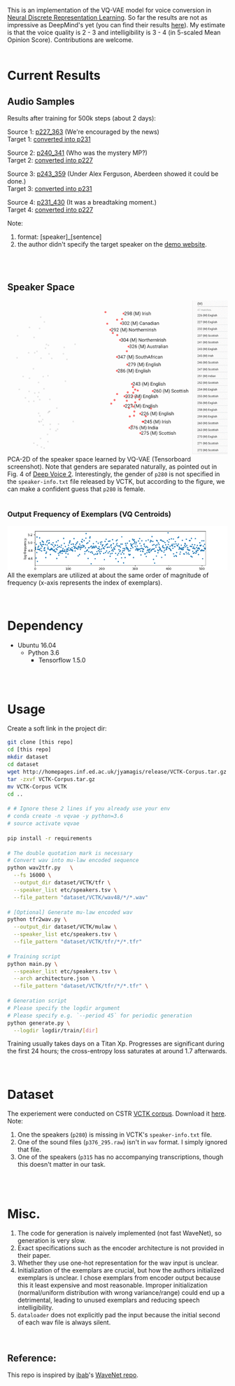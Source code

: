 This is an implementation of the VQ-VAE model for voice conversion in [Neural Discrete Representation Learning](https://arxiv.org/abs/1711.00937). 
So far the results are not as impressive as DeepMind's yet (you can find their results [here](https://avdnoord.github.io/homepage/vqvae/)).
My estimate is that the voice quality is 2 - 3 and intelligibility is 3 - 4 (in 5-scaled Mean Opinion Score).
Contributions are welcome.
<br/>
<br/>


# Current Results
## Audio Samples
Results after training for 500k steps (about 2 days):

Source 1: [p227_363](https://drive.google.com/open?id=1y7qJFhv79Rufb82X8b40atQsKFRGOsMC) (We're encouraged by the news)  
Target 1: [converted into p231](https://drive.google.com/open?id=1Ja6y6R6fHpS6IkIry2OYjWBFkHjT-N0V)

Source 2: [p240_341](https://drive.google.com/open?id=10QdyNXm2tUupq0fTm0X94JhC3zwa9etA) (Who was the mystery MP?)  
Target 2: [converted into p227](https://drive.google.com/open?id=14UZl-Fmm1HU2acOSLajpcIA6psk_JxnJ)

Source 3: [p243_359](https://drive.google.com/open?id=1Wgyqc6BOLiZV0JMlmW2Jw4yVst9NfmDb) (Under Alex Ferguson, Aberdeen showed it could be done.)  
Target 3: [converted into p231](https://drive.google.com/open?id=1jtkZ46bmDUzxahILuELU-eoa3l9IEEMf)

Source 4: [p231_430](https://drive.google.com/open?id=1-4A2FEPydp1p8Nu3dPkIvCUK3tvm4oco) (It was a breadtaking moment.)  
Target 4: [converted into p227](https://drive.google.com/open?id=1xOWZuQUdtrsQzUr_wn2PUpIJ_gNkfS7f)

Note: 
1. format: [speaker]_[sentence]
2. the author didn't specify the target speaker on the [demo website](https://avdnoord.github.io/homepage/vqvae/).
<br/>
<br/>


## Speaker Space
![speaker-space](etc/speaker_space.gif)  
PCA-2D of the speaker space learned by VQ-VAE (Tensorboard screenshot). 
Note that genders are separated naturally, as pointed out in Fig. 4 of [Deep Voice 2](https://arxiv.org/abs/1705.08947).
Interestingly, the gender of `p280` is not specified in the `speaker-info.txt` file released by VCTK, but according to the figure, we can make a confident guess that `p280` is female.
<br/>
<br/>

### Output Frequency of Exemplars (VQ Centroids)
![exemplars](etc/histogram.png)  
All the exemplars are utilized at about the same order of magnitude of frequency (x-axis represents the index of exemplars).   
<br/>
<br/>

# Dependency
- Ubuntu 16.04
  - Python 3.6
    - Tensorflow 1.5.0  
<br/>
<br/>

# Usage
Create a soft link in the project dir:
```bash
git clone [this repo]
cd [this repo]
mkdir dataset
cd dataset
wget http://homepages.inf.ed.ac.uk/jyamagis/release/VCTK-Corpus.tar.gz
tar -zxvf VCTK-Corpus.tar.gz
mv VCTK-Corpus VCTK
cd ..

# # Ignore these 2 lines if you already use your env
# conda create -n vqvae -y python=3.6
# source activate vqvae

pip install -r requirements

# The double quotation mark is necessary
# Convert wav into mu-law encoded sequence
python wav2tfr.py   \
  --fs 16000 \
  --output_dir dataset/VCTK/tfr \
  --speaker_list etc/speakers.tsv \
  --file_pattern "dataset/VCTK/wav48/*/*.wav" 

# [Optional] Generate mu-law encoded wav
python tfr2wav.py \
  --output_dir dataset/VCTK/mulaw \
  --speaker_list etc/speakers.tsv \
  --file_pattern "dataset/VCTK/tfr/*/*.tfr"

# Training script
python main.py \
  --speaker_list etc/speakers.tsv \
  --arch architecture.json \
  --file_pattern "dataset/VCTK/tfr/*/*.tfr" \

# Generation script
# Please specify the logdir argument 
# Please specify e.g. `--period 45` for periodic generation
python generate.py \
  --logdir logdir/train/[dir]
```  
Training usually takes days on a Titan Xp. Progresses are significant during the first 24 hours; the cross-entropy loss saturates at around 1.7 afterwards.  
<br/>
<br/>


# Dataset
The experiement were conducted on CSTR [VCTK corpus](http://homepages.inf.ed.ac.uk/jyamagis/page3/page58/page58.html).
Download it [here](http://homepages.inf.ed.ac.uk/jyamagis/release/VCTK-Corpus.tar.gz).  
Note: 
  1. One the speakers (`p280`) is missing in VCTK's `speaker-info.txt` file.  
  2. One of the sound files (`p376_295.raw`) isn't  in `wav` format. I simply ignored that file.  
  3. One of the speakers (`p315` has no accompanying transcriptions, though this doesn't matter in our task. 
<br/>
<br/>


# Misc.
1. The code for generation is naively implemented (not fast WaveNet), so generation is very slow.
2. Exact specifications such as the encoder architecture is not provided in their paper.
3. Whether they use one-hot representation for the wav input is unclear.
4. Initialization of the exemplars are crucial, 
     but how the authors initialized exemplars is unclear.
     I chose exemplars from encoder output because this it least expensive and most reasonable.
     Improper initialization (normal/uniform distribution with wrong variance/range) could end up a detrimental, leading to unused exemplars and reducing speech intelligibility.
5. `dataloader` does not explicitly pad the input because the initial second of each wav file is always silent.  
<br/>


## Reference:
This repo is inspired by [ibab](https://github.com/ibab)'s [WaveNet repo](https://github.com/ibab/tensorflow-wavenet).
